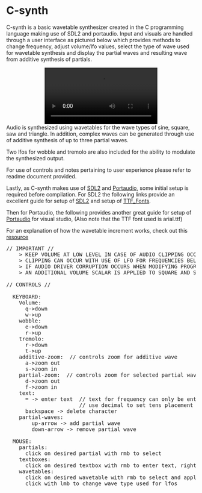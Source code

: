 # C-synth

C-synth is a basic wavetable synthesizer created in the C programming language making use of SDL2 and portaudio. Input and visuals are handled through a user interface as pictured below which provides methods to change frequency, adjust volume/lfo values, select the type of wave used for wavetable synthesis and display the partial waves and resulting wave from additive synthesis of partials.

<div align=center>
<video src= "https://github.com/noahhicks2001/C-Synth/assets/91241564/545e5305-c668-4192-a4a8-027ab9411684"/>
</div>
Audio is synthesized using wavetables for the wave types of sine, square, saw and triangle.  In addition, complex waves can be generated through use of additive synthesis of up to three partial waves.

Two lfos for wobble and tremolo are also included for the ability to modulate the synthesized output.

For use of controls and notes pertaining to user experience please refer to readme document provided.

Lastly, as C-synth makes use of [SDL2](https://www.libsdl.org/) and [Portaudio](https://www.portaudio.com/), some initial setup is required before compilation. For SDL2 the following links provide an excellent guide for setup of [SDL2](https://lazyfoo.net/tutorials/SDL/01_hello_SDL/windows/msvc2019/index.php) and setup of [TTF_Fonts](https://lazyfoo.net/tutorials/SDL/16_true_type_fonts/index.php).

Then for Portaudio, the following provides another great guide for setup of [Portaudio](https://cindybui.me/pages/blogs/visual_studio_0) for visual studio, (Also note that the TTF font used is 
arial.ttf)

For an explanation of how the wavetable increment works, check out this [resource](https://www.music.mcgill.ca/~gary/307/week4/wavetables.html)


<pre>
// IMPORTANT // 
    > KEEP VOLUME AT LOW LEVEL IN CASE OF AUDIO CLIPPING OCCURING 
    > CLIPPING CAN OCCUR WITH USE OF LFO FOR FREQUENCIES BELOW 150HZ
    > IF AUDIO DRIVER CORRUPTION OCCURS WHEN MODIFYING PROGRAM, RESTART COMPUTER TO RESET DRIVER
    > AN ADDITIONAL VOLUME SCALAR IS APPLIED TO SQUARE AND SAW WAVES DUE TO HARSH INCREASE IN VOLUME
    
// CONTROLS // 

  KEYBOARD: 
    Volume: 
      q->down 
      w->up 
    wobble: 
      e->down 
      r->up 
    tremolo: 
      r->down 
      t->up 
    additive-zoom:  // controls zoom for additive wave 
      a->zoom out 
      s->zoom in 
    partial-zoom:  // controls zoom for selected partial wave 
      d->zoom out 
      f->zoom in 
    text: 
      = -> enter text  // text for frequency can only be entered when max text length is reached 
                       // use decimal to set tens placement 
      backspace -> delete character 
    partial-waves: 
        up-arrow -> add partial wave 
        down-arrow -> remove partial wave 

  MOUSE: 
    partials:
      click on desired partial with rmb to select 
    textboxes: 
      click on desired textbox with rmb to enter text, right click to deselect 
    wavetables: 
      click on desired wavetable with rmb to select and apply to selected partial 
      click with lmb to change wave type used for lfos 
    
</pre>




    
    
    
    

